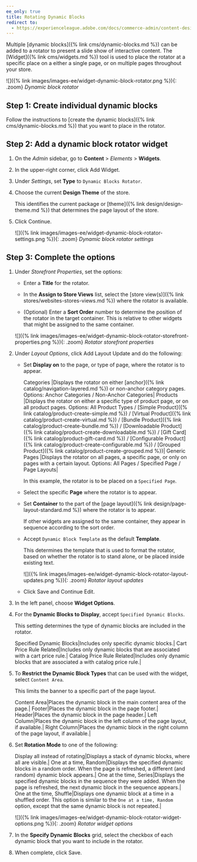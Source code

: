```yaml
---
ee_only: true
title: Rotating Dynamic Blocks
redirect to:
  - https://experienceleague.adobe.com/docs/commerce-admin/content-design/elements/dynamic-blocks/dynamic-blocks-rotate.html
---
```


Multiple [dynamic blocks]({% link cms/dynamic-blocks.md %}) can be added to a rotator to present a slide show of interactive content. The [Widget]({% link cms/widgets.md %}) tool is used to place the rotator at a specific place on a either a single page, or on multiple pages throughout your store.

![]({% link images/images-ee/widget-dynamic-block-rotator.png %}){: .zoom}
_Dynamic block rotator_

## Step 1: Create individual dynamic blocks

Follow the instructions to [create the dynamic blocks]({% link cms/dynamic-blocks.md %}) that you want to place in the rotator.

## Step 2: Add a dynamic block rotator widget

1. On the _Admin_ sidebar, go to **Content** > _Elements_ > **Widgets**.

1. In the upper-right corner, click <span class="btn">Add Widget</span>.

1. Under _Settings_, set **Type** to `Dynamic Blocks Rotator`.

1. Choose the current **Design Theme** of the store.

   This identifies the current package or [theme]({% link design/design-theme.md %}) that determines the page layout of the store.

1. Click <span class="btn">Continue</span>.

   ![]({% link images/images-ee/widget-dynamic-block-rotator-settings.png %}){: .zoom}
   _Dynamic block rotator settings_

## Step 3: Complete the options

1. Under _Storefront Properties_, set the options:

   - Enter a **Title** for the rotator.

   - In the **Assign to Store Views** list, select the [store view(s)]({% link stores/websites-stores-views.md %}) where the rotator is available.

   - (Optional) Enter a **Sort Order** number to determine the position of the rotator in the target container. This is relative to other widgets that might be assigned to the same container.

   ![]({% link images/images-ee/widget-dynamic-block-rotator-storefront-properties.png %}){: .zoom}
   _Rotator storefront properties_

1. Under _Layout Options_, click <span class="btn">Add Layout Update</span> and do the following:

   - Set **Display on** to the page, or type of page, where the rotator is to appear.

      Categories |Displays the rotator on either [anchor]({% link catalog/navigation-layered.md %}) or non-anchor category pages. Options: Anchor Categories / Non-Anchor Categories|
      Products |Displays the rotator on either a specific type of product page, or on all product pages. Options: All Product Types / [Simple Product]({% link catalog/product-create-simple.md %}) /  [Virtual Product]({% link catalog/product-create-virtual.md %}) / [Bundle Product]({% link catalog/product-create-bundle.md %}) / [Downloadable Product]({% link catalog/product-create-downloadable.md %}) / [Gift Card]({% link catalog/product-gift-card.md %}) / [Configurable Product]({% link catalog/product-create-configurable.md %}) / [Grouped Product]({% link catalog/product-create-grouped.md %})|
      Generic Pages |Displays the rotator on all pages, a specific page, or only on pages with a certain layout. Options: All Pages / Specified Page / Page Layouts|

      In this example, the rotator is to be placed on a `Specified Page`.

   - Select the specific **Page** where the rotator is to appear.

   - Set **Container** to the part of the [page layout]({% link design/page-layout-standard.md %}) where the rotator is to appear.

      If other widgets are assigned to the same container, they appear in sequence according to the sort order.

   - Accept `Dynamic Block Template` as the default **Template**.

      This determines the template that is used to format the rotator, based on whether the rotator is to stand alone, or be placed inside existing text.

      ![]({% link images/images-ee/widget-dynamic-block-rotator-layout-updates.png %}){: .zoom}
      _Rotator layout updates_

   - Click <span class="btn">Save and Continue Edit</span>.

1. In the left panel, choose **Widget Options**.

1. For the **Dynamic Blocks to Display**, accept `Specified Dynamic Blocks`.

   This setting determines the type of dynamic blocks are included in the rotator.

   Specified Dynamic Blocks|Includes only specific dynamic blocks.|
   Cart Price Rule Related|Includes only dynamic blocks that are associated with a cart price rule.|
   Catalog Price Rule Related|Includes only dynamic blocks that are associated a with catalog price rule.|

1. To **Restrict the Dynamic Block Types** that can be used with the widget, select `Content Area`.

   This limits the banner to a specific part of the page layout.

   Content Area|Places the dynamic block in the main content area of the page.|
   Footer|Places the dynamic block in the page footer.|
   Header|Places the dynamic block in the page header.|
   Left Column|Places the dynamic block in the left column of the page layout, if available.|
   Right Column|Places the dynamic block in the right column of the page layout, if available.|

1. Set **Rotation Mode** to one of the following:

   Display all instead of rotating|Displays a stack of dynamic blocks, where all are visible.|
   One at a time, Random|Displays the specified dynamic blocks in a random order. When the page is refreshed, a different (and random) dynamic block appears.|
   One at the time, Series|Displays the specified dynamic blocks in the sequence they were added. When the page is refreshed, the next dynamic block in the sequence appears.|
   One at the time, Shuffle|Displays one dynamic block at a time in a shuffled order. This option is similar to the `One at a time, Random` option, except that the same dynamic block is not repeated.|

   ![]({% link images/images-ee/widget-dynamic-block-rotator-widget-options.png %}){: .zoom}
   _Rotator widget options_

1. In the **Specify Dynamic Blocks** grid, select the checkbox of each dynamic block that you want to include in the rotator.

1. When complete, click <span class="btn">Save</span>.
